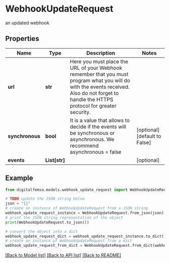 # WebhookUpdateRequest

an updated webhook

## Properties

Name | Type | Description | Notes
------------ | ------------- | ------------- | -------------
**url** | **str** | Here you must place the URL of your Webhook remember that you must program what you will do with the events received. Also do not forget to handle the HTTPS protocol for greater security. | 
**synchronous** | **bool** | It is a value that allows to decide if the events will be synchronous or asynchronous. We recommend asynchronous &#x3D; false | [optional] [default to False]
**events** | **List[str]** |  | [optional] 

## Example

```python
from digitalfemsa.models.webhook_update_request import WebhookUpdateRequest

# TODO update the JSON string below
json = "{}"
# create an instance of WebhookUpdateRequest from a JSON string
webhook_update_request_instance = WebhookUpdateRequest.from_json(json)
# print the JSON string representation of the object
print(WebhookUpdateRequest.to_json())

# convert the object into a dict
webhook_update_request_dict = webhook_update_request_instance.to_dict()
# create an instance of WebhookUpdateRequest from a dict
webhook_update_request_from_dict = WebhookUpdateRequest.from_dict(webhook_update_request_dict)
```
[[Back to Model list]](../README.md#documentation-for-models) [[Back to API list]](../README.md#documentation-for-api-endpoints) [[Back to README]](../README.md)



